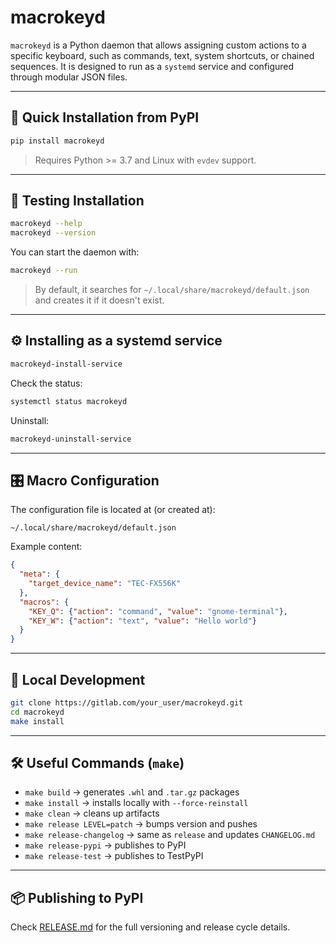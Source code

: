 # macrokeyd

`macrokeyd` is a Python daemon that allows assigning custom actions to a specific keyboard, such as commands, text, system shortcuts, or chained sequences. It is designed to run as a `systemd` service and configured through modular JSON files.

---

## 🚀 Quick Installation from PyPI

```bash
pip install macrokeyd
```

> Requires Python >= 3.7 and Linux with `evdev` support.

---

## 🧪 Testing Installation

```bash
macrokeyd --help
macrokeyd --version
```

You can start the daemon with:

```bash
macrokeyd --run
```

> By default, it searches for `~/.local/share/macrokeyd/default.json` and creates it if it doesn't exist.

---

## ⚙️ Installing as a systemd service

```bash
macrokeyd-install-service
```

Check the status:

```bash
systemctl status macrokeyd
```

Uninstall:

```bash
macrokeyd-uninstall-service
```

---

## 🎛️ Macro Configuration

The configuration file is located at (or created at):

```
~/.local/share/macrokeyd/default.json
```

Example content:

```json
{
  "meta": {
    "target_device_name": "TEC-FX556K"
  },
  "macros": {
    "KEY_Q": {"action": "command", "value": "gnome-terminal"},
    "KEY_W": {"action": "text", "value": "Hello world"}
  }
}
```

---

## 🧱 Local Development

```bash
git clone https://gitlab.com/your_user/macrokeyd.git
cd macrokeyd
make install
```

---

## 🛠 Useful Commands (`make`)

- `make build` → generates `.whl` and `.tar.gz` packages
- `make install` → installs locally with `--force-reinstall`
- `make clean` → cleans up artifacts
- `make release LEVEL=patch` → bumps version and pushes
- `make release-changelog` → same as `release` and updates `CHANGELOG.md`
- `make release-pypi` → publishes to PyPI
- `make release-test` → publishes to TestPyPI

---

## 📦 Publishing to PyPI

Check [RELEASE.md](./RELEASE.md) for the full versioning and release cycle details.
